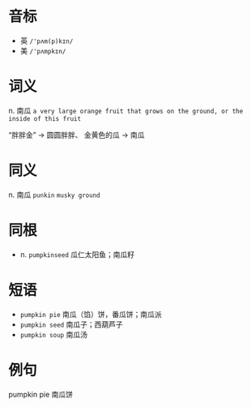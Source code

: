 # 音标

- 英 `/'pʌm(p)kɪn/`
- 美 `/'pʌmpkɪn/`

# 词义

n. 南瓜
`a very large orange fruit that grows on the ground, or the inside of this fruit`



“胖胖金” → 圆圆胖胖、 金黄色的瓜 → 南瓜

# 同义

n. 南瓜
`punkin` `musky ground`

# 同根

- n. `pumpkinseed` 瓜仁太阳鱼；南瓜籽

# 短语

- `pumpkin pie` 南瓜（馅）饼，番瓜饼；南瓜派
- `pumpkin seed` 南瓜子；西葫芦子
- `pumpkin soup` 南瓜汤

# 例句

pumpkin pie
南瓜饼


